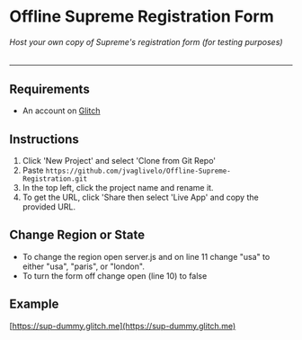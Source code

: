 # Offline Supreme Registration Form
###### Host your own copy of Supreme's registration form (for testing purposes)

---

## Requirements
* An account on [Glitch](https://glitch.com)

## Instructions

1. Click 'New Project' and select 'Clone from Git Repo'
2. Paste ```https://github.com/jvaglivelo/Offline-Supreme-Registration.git```
3. In the top left, click the project name and rename it.
4. To get the URL, click 'Share then select 'Live App' and copy the provided URL.

## Change Region or State
* To change the region open server.js and on line 11 change "usa" to either "usa", "paris", or "london".
* To turn the form off change open (line 10) to false

## Example

[https://sup-dummy.glitch.me](https://sup-dummy.glitch.me)
